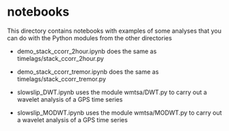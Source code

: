 # notebooks

This directory contains notebooks with examples of some analyses that you can do with the Python modules from the other directories

- demo_stack_ccorr_2hour.ipynb does the same as timelags/stack_ccorr_2hour.py

- demo_stack_ccorr_tremor.ipynb does the same as timelags/stack_ccorr_tremor.py

- slowslip_DWT.ipynb uses the module wmtsa/DWT.py to carry out a wavelet analysis of a GPS time series

- slowslip_MODWT.ipynb uses the module wmtsa/MODWT.py to carry out a wavelet analysis of a GPS time series


